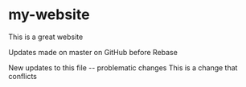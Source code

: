 # my-website

This is a great website

Updates made on master on GitHub before Rebase

New updates to this file -- problematic changes
This is a change that conflicts

